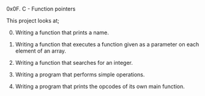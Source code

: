 0x0F. C - Function pointers

This project looks at;

0. Writing a function that prints a name.

1. Writing a function that executes a function given as a parameter on each element of an array.

2. Writing a function that searches for an integer.

3. Writing a program that performs simple operations.

4. Writing  a program that prints the opcodes of its own main function.
